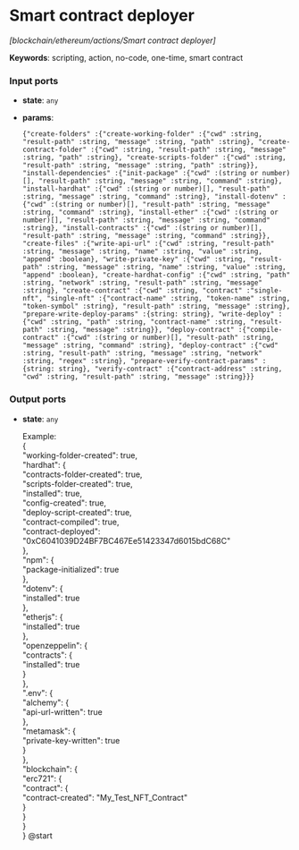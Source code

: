 # Smart contract deployer

_[blockchain/ethereum/actions/Smart contract deployer]_

__Keywords__: scripting, action, no-code, one-time, smart contract

### Input ports

* __state__: ` any `


* __params__: 
    ```
    {"create-folders" :{"create-working-folder" :{"cwd" :string, "result-path" :string, "message" :string, "path" :string}, "create-contract-folder" :{"cwd" :string, "result-path" :string, "message" :string, "path" :string}, "create-scripts-folder" :{"cwd" :string, "result-path" :string, "message" :string, "path" :string}}, "install-dependencies" :{"init-package" :{"cwd" :(string or number)[], "result-path" :string, "message" :string, "command" :string}, "install-hardhat" :{"cwd" :(string or number)[], "result-path" :string, "message" :string, "command" :string}, "install-dotenv" :{"cwd" :(string or number)[], "result-path" :string, "message" :string, "command" :string}, "install-ether" :{"cwd" :(string or number)[], "result-path" :string, "message" :string, "command" :string}, "install-contracts" :{"cwd" :(string or number)[], "result-path" :string, "message" :string, "command" :string}}, "create-files" :{"write-api-url" :{"cwd" :string, "result-path" :string, "message" :string, "name" :string, "value" :string, "append" :boolean}, "write-private-key" :{"cwd" :string, "result-path" :string, "message" :string, "name" :string, "value" :string, "append" :boolean}, "create-hardhat-config" :{"cwd" :string, "path" :string, "network" :string, "result-path" :string, "message" :string}, "create-contract" :{"cwd" :string, "contract" :"single-nft", "single-nft" :{"contract-name" :string, "token-name" :string, "token-symbol" :string}, "result-path" :string, "message" :string}, "prepare-write-deploy-params" :{string: string}, "write-deploy" :{"cwd" :string, "path" :string, "contract-name" :string, "result-path" :string, "message" :string}}, "deploy-contract" :{"compile-contract" :{"cwd" :(string or number)[], "result-path" :string, "message" :string, "command" :string}, "deploy-contract" :{"cwd" :string, "result-path" :string, "message" :string, "network" :string, "regex" :string}, "prepare-verify-contract-params" :{string: string}, "verify-contract" :{"contract-address" :string, "cwd" :string, "result-path" :string, "message" :string}}}
    ```

### Output ports

* __state__: ` any `

    Example:   
    {  
      "working-folder-created": true,  
      "hardhat": {  
        "contracts-folder-created": true,  
        "scripts-folder-created": true,  
        "installed": true,  
        "config-created": true,  
        "deploy-script-created": true,  
        "contract-compiled": true,  
        "contract-deployed": "0xC6041039D24BF7BC467Ee51423347d6015bdC68C"  
      },  
      "npm": {  
        "package-initialized": true  
      },  
      "dotenv": {  
        "installed": true  
      },  
      "etherjs": {  
        "installed": true  
      },  
      "openzeppelin": {  
        "contracts": {  
          "installed": true  
        }  
      },  
      ".env": {  
        "alchemy": {  
          "api-url-written": true  
        },  
        "metamask": {  
          "private-key-written": true  
        }  
      },  
      "blockchain": {  
        "erc721": {  
          "contract": {  
            "contract-created": "My_Test_NFT_Contract"  
          }  
        }  
      }  
    } @start  

